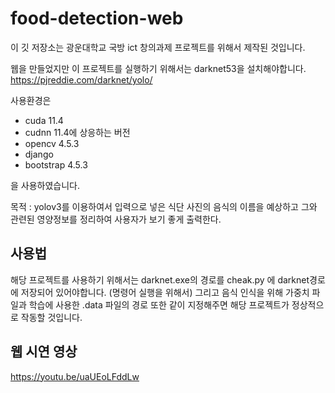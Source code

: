 # food-detection-web
이 깃 저장소는 광운대학교 국방 ict 창의과제 프로젝트를 위해서 제작된 것입니다.

웹을 만들었지만 이 프로젝트를 실행하기 위해서는 darknet53을 설치해야합니다. 
https://pjreddie.com/darknet/yolo/

사용환경은 <br>
 - cuda 11.4<br>
 - cudnn 11.4에 상응하는 버전<br>
 - opencv 4.5.3<br>
 - django <br>
 - bootstrap 4.5.3<br>
 
을 사용하였습니다.<br>



목적 : yolov3를 이용하여서 입력으로 넣은 식단 사진의 음식의 이름을 예상하고 그와 관련된 영양정보를 정리하여 사용자가 보기 좋게 출력한다.


사용법
---
해당 프로젝트를 사용하기 위해서는 darknet.exe의 경로를 cheak.py 에 darknet경로에 저장되어 있어야합니다. (명령어 실행을 위해서)
그리고 음식 인식을 위해 가중치 파일과 학습에 사용한 .data 파일의 경로 또한 같이 지정해주면 해당 프로젝트가 정상적으로 작동할 것입니다.

웹 시연 영상
---
https://youtu.be/uaUEoLFddLw


